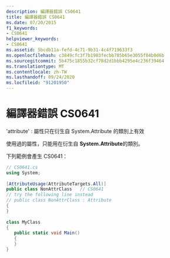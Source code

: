 ```yaml
---
description: 編譯器錯誤 CS0641
title: 編譯器錯誤 CS0641
ms.date: 07/20/2015
f1_keywords:
- CS0641
helpviewer_keywords:
- CS0641
ms.assetid: 5bcdb11a-fefd-4c71-9b31-4c4f719633f3
ms.openlocfilehash: c3849cfc3f7b1903fecbb785b65e3055f84b0d6b
ms.sourcegitcommit: 5b475c1855b32cf78d2d1bbb4295e4c236f39464
ms.translationtype: MT
ms.contentlocale: zh-TW
ms.lasthandoff: 09/24/2020
ms.locfileid: "91201950"
---
```

# <a name="compiler-error-cs0641"></a>編譯器錯誤 CS0641

'attribute' : 屬性只在衍生自 System.Attribute 的類別上有效  
  
 使用過的屬性，只能用在衍生自 **System.Attribute**的類別。  
  
 下列範例會產生 CS0641：  
  
```csharp  
// CS0641.cs  
using System;  
  
[AttributeUsage(AttributeTargets.All)]  
public class NonAttrClass   // CS0641  
// try the following line instead  
// public class NonAttrClass : Attribute  
{  
}  
  
class MyClass  
{  
   public static void Main()  
   {  
   }  
}  
```
